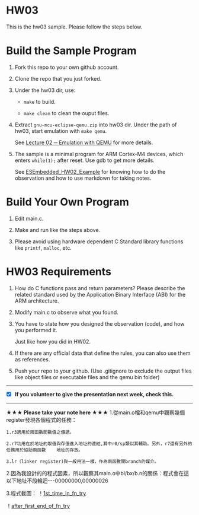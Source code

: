HW03
===
This is the hw03 sample. Please follow the steps below.

# Build the Sample Program

1. Fork this repo to your own github account.

2. Clone the repo that you just forked.

3. Under the hw03 dir, use:

	* `make` to build.

	* `make clean` to clean the ouput files.

4. Extract `gnu-mcu-eclipse-qemu.zip` into hw03 dir. Under the path of hw03, start emulation with `make qemu`.

	See [Lecture 02 ─ Emulation with QEMU] for more details.

5. The sample is a minimal program for ARM Cortex-M4 devices, which enters `while(1);` after reset. Use gdb to get more details.

	See [ESEmbedded_HW02_Example] for knowing how to do the observation and how to use markdown for taking notes.

# Build Your Own Program

1. Edit main.c.

2. Make and run like the steps above.

3. Please avoid using hardware dependent C Standard library functions like `printf`, `malloc`, etc.

# HW03 Requirements

1. How do C functions pass and return parameters? Please describe the related standard used by the Application Binary Interface (ABI) for the ARM architecture.

2. Modify main.c to observe what you found.

3. You have to state how you designed the observation (code), and how you performed it.

	Just like how you did in HW02.

3. If there are any official data that define the rules, you can also use them as references.

4. Push your repo to your github. (Use .gitignore to exclude the output files like object files or executable files and the qemu bin folder)

[Lecture 02 ─ Emulation with QEMU]: http://www.nc.es.ncku.edu.tw/course/embedded/02/#Emulation-with-QEMU
[ESEmbedded_HW02_Example]: https://github.com/vwxyzjimmy/ESEmbedded_HW02_Example

--------------------

- [x] **If you volunteer to give the presentation next week, check this.**

--------------------

**★★★ Please take your note here ★★★**
1.從main.o檔和qemu中觀察幾個register發現各個程式的任務：

	1.r3適用於兩函數間數值之傳遞。

	2.r7功用在於地址的取值與存值進入地址的連結,其中r0/sp類似其輔助。另外，r7還有另外的任務用於協助兩函數	地址的存放。

	3.lr（linker register)與一般用法一樣，作為兩函數間branch的媒介。

2.因為我設計的的程式因素，所以觀察其main.o中bl/bx/b.n的關係：程式會在這以下地址不段輪迴---00000000,00000026

3.程式截圖：
！[1st_time_in_fn_try](/home/louyi/cllab/ESEmbedded_HW03/000.png)

！[after_first_end_of_fn_try](/home/louyi/cllab/ESEmbedded_HW03/001.png)

